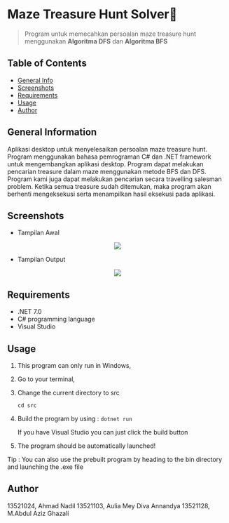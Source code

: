 # Maze Treasure Hunt Solver🎲
> Program untuk memecahkan persoalan maze treasure hunt menggunakan **Algoritma DFS** dan **Algoritma BFS**

## Table of Contents
* [General Info](#general-information)
* [Screenshots](#screenshots)
* [Requirements](#requirements)
* [Usage](#usage)
* [Author](#author)

## General Information
Aplikasi desktop untuk menyelesaikan persoalan maze treasure hunt. Program menggunakan bahasa pemrograman C# dan .NET framework untuk mengembangkan aplikasi desktop. Program dapat melakukan pencarian treasure dalam maze menggunakan metode BFS dan DFS. Program kami juga dapat melakukan pencarian secara travelling salesman problem. Ketika semua treasure sudah ditemukan, maka program akan berhenti mengeksekusi serta menampilkan hasil eksekusi pada aplikasi.

## Screenshots

- Tampilan Awal
<p align="center">
    <img src="https://i.postimg.cc/brJXfHdR/Screenshot-2023-03-24-at-22-54-06.png">
</p>

- Tampilan Output
<p align="center">
    <img src="https://i.postimg.cc/wvj41xHq/Screenshot-2023-03-24-at-22-56-01.png">
</p>

## Requirements
- .NET 7.0
- C# programming language
- Visual Studio

## Usage
1. This program can only run in Windows, 
2. Go to your terminal, 
3. Change the current directory to src

    ```cd src```

4. Build the program by using : 
    ```dotnet run```

    If you have Visual Studio you can just click the build button

5. The program should be automatically launched!

Tip : You can also use the prebuilt program by heading to the bin directory and launching the .exe file

## Author
13521024, Ahmad Nadil
13521103, Aulia Mey Diva Annandya
13521128, M.Abdul Aziz Ghazali

